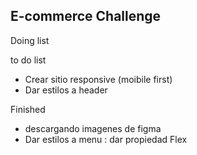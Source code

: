 ## E-commerce Challenge

Doing list


to do list
- Crear sitio responsive (moibile first)
- Dar estilos a header

Finished
- descargando imagenes de figma
- Dar estilos a menu : dar propiedad Flex